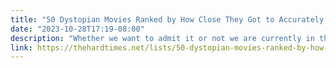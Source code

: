 ```yaml
---
title: "50 Dystopian Movies Ranked by How Close They Got to Accurately Predicting the Hell We Live In"
date: "2023-10-28T17:19-08:00"
description: "Whether we want to admit it or not we are currently in the end of times, and we ranked dystopian movies based on how close they came to getting it right."
link: https://thehardtimes.net/lists/50-dystopian-movies-ranked-by-how-close-they-got-to-accurately-predicting-the-hell-we-live-in/
---
```


